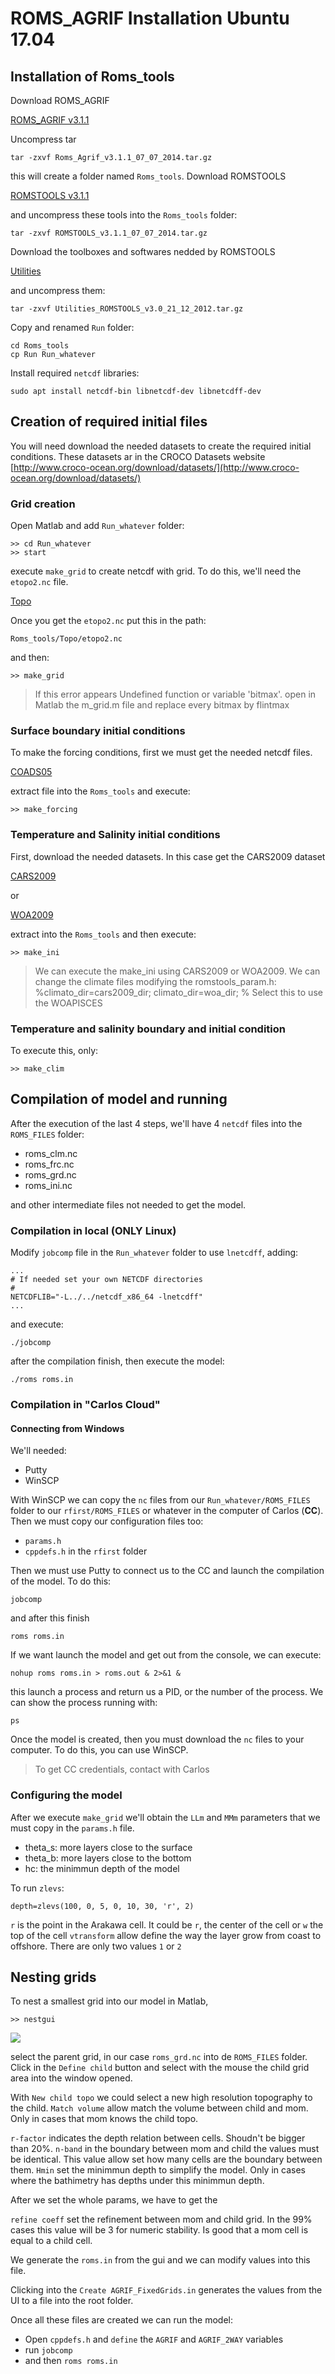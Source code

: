 # ROMS_AGRIF Installation Ubuntu 17.04

## Installation of Roms_tools

Download ROMS_AGRIF

[ROMS_AGRIF v3.1.1](ftp://ftp.legos.obs-mip.fr/pub/romsagrif/DATA_ROMS/CODE/Roms_Agrif_v3.1.1_07_07_2014.tar.gz)

Uncompress tar

    tar -zxvf Roms_Agrif_v3.1.1_07_07_2014.tar.gz

this will create a folder named `Roms_tools`. Download ROMSTOOLS

[ROMSTOOLS v3.1.1](ftp://ftp.legos.obs-mip.fr/pub/romsagrif/DATA_ROMS/TOOLS/ROMSTOOLS_v3.1.1_07_07_2014.tar.gz)

and uncompress these tools into the `Roms_tools` folder:

    tar -zxvf ROMSTOOLS_v3.1.1_07_07_2014.tar.gz

Download the toolboxes and softwares nedded by ROMSTOOLS

[Utilities](ftp://ftp.legos.obs-mip.fr/pub/romsagrif/DATA_ROMS/UTILITIES/Utilities_ROMSTOOLS_v3.0_21_12_2012.tar.gz)

and uncompress them:

    tar -zxvf Utilities_ROMSTOOLS_v3.0_21_12_2012.tar.gz

Copy and renamed `Run` folder:

    cd Roms_tools
    cp Run Run_whatever

Install required `netcdf` libraries:

    sudo apt install netcdf-bin libnetcdf-dev libnetcdff-dev

## Creation of required initial files

You will need download the needed datasets to create the required initial conditions.
These datasets ar in the CROCO Datasets website
[http://www.croco-ocean.org/download/datasets/](http://www.croco-ocean.org/download/datasets/)

### Grid creation

Open Matlab and add `Run_whatever` folder:

```
>> cd Run_whatever
>> start
```

execute `make_grid` to create netcdf with grid. To do this, we'll need the `etopo2.nc` file.

[Topo](ftp://ftp.legos.obs-mip.fr/pub/romsagrif/DATA_ROMS/Topo_26_05_2004.tar.gz)

Once you get the `etopo2.nc` put this in the path:

    Roms_tools/Topo/etopo2.nc

and then:

```
>> make_grid
```

> If this error appears
> Undefined function or variable 'bitmax'.
> open in Matlab the m_grid.m file and replace every bitmax by flintmax

### Surface boundary initial conditions
To make the forcing conditions, first we must get the needed netcdf files.

[COADS05](ftp://ftp.legos.obs-mip.fr/pub/romsagrif/DATA_ROMS/COADS05_2006_10_25.tar.gz)

extract file into the `Roms_tools` and execute:

```
>> make_forcing
```

###  Temperature and Salinity initial conditions
First, download the needed datasets. In this case get the CARS2009 dataset

[CARS2009](ftp://ftp.legos.obs-mip.fr/pub/romsagrif/DATA_ROMS/CARS2009_02_10_2013.tar.gz)

or

[WOA2009](ftp://ftp.legos.obs-mip.fr/pub/romsagrif/DATA_ROMS/WOA2009_24_06_2011.tar.gz)

extract into the `Roms_tools` and then execute:

```
>> make_ini
```

> We can execute the make_ini using CARS2009 or WOA2009. We can change the climate files
> modifying the romstools_param.h:
>         %climato_dir=cars2009_dir;
>         climato_dir=woa_dir;  % Select this to use the WOAPISCES

### Temperature and salinity boundary and initial condition
To execute this, only:

```
>> make_clim
```

## Compilation of model and running
After the execution of the last 4 steps, we'll have 4 `netcdf` files into the `ROMS_FILES` folder:

* roms_clm.nc
* roms_frc.nc
* roms_grd.nc
* roms_ini.nc

and other intermediate files not needed to get the model.

### Compilation in local (ONLY Linux)

Modify `jobcomp` file in the `Run_whatever` folder to use `lnetcdff`, adding:

    ...
    # If needed set your own NETCDF directories
    #
    NETCDFLIB="-L../../netcdf_x86_64 -lnetcdff"
    ...

and execute:

    ./jobcomp

after the compilation finish, then execute the model:

    ./roms roms.in

### Compilation in "Carlos Cloud"

#### Connecting from Windows

We'll needed:

* Putty
* WinSCP

With WinSCP we can copy the `nc` files from our `Run_whatever/ROMS_FILES` folder to our `rfirst/ROMS_FILES`
or whatever in the computer of Carlos (**CC**). Then we must copy our configuration files too:
* `params.h`
* `cppdefs.h`
in the `rfirst` folder

Then we must use Putty to connect us
to the CC and launch the compilation of the model. To do this:

    jobcomp

and after this finish

    roms roms.in

If we want launch the model and get out from the console, we can execute:

    nohup roms roms.in > roms.out & 2>&1 &

this launch a process and return us a PID, or the number of the process. We can show
the process running with:

    ps

Once the model is created, then you must download the `nc` files to your computer. To do this, you can use
WinSCP.

> To get CC credentials, contact with Carlos

### Configuring the model
After we execute `make_grid` we'll obtain the `LLm` and `MMm` parameters that we must copy
in the `params.h` file.

* theta_s: more layers close to the surface
* theta_b: more layers close to the bottom
* hc: the minimmun depth of the model

To run `zlevs`:

    depth=zlevs(100, 0, 5, 0, 10, 30, 'r', 2)

`r` is the point in the Arakawa cell. It could be `r`, the center of the cell or `w` the top of the cell
`vtransform` allow define the way the layer grow from coast to offshore. There are only two values `1` or `2`

## Nesting grids
To nest a smallest grid into our model in Matlab,

    >> nestgui

![](images/child_area.png)

select the parent grid, in our case `roms_grd.nc` into de `ROMS_FILES` folder. Click in the
`Define child` button and select with the mouse the child grid area into the window opened.

With `New child topo` we could select a new high resolution topography to the child.
`Match volume` allow match the volume between child and mom. Only in cases that mom knows
the child topo.

`r-factor` indicates the depth relation between cells. Shoudn't be bigger than 20%.
`n-band` in the boundary between mom and child the values must be identical. This value
allow set how many cells are the boundary between them.
`Hmin` set the minimmun depth to simplify the model. Only in cases where the bathimetry has
depths under this minimmun depth.

After we set the whole params, we have to get the

`refine coeff` set the refinement between mom and child grid. In the 99% cases this value
will be 3 for numeric stability. Is good that a mom cell is equal to a child cell.

We generate the `roms.in` from the gui and we can modify values into this file.

Clicking into the `Create AGRIF_FixedGrids.in` generates the values from the UI to a file
into the root folder.

Once all these files are created we can run the model:

* Open `cppdefs.h` and `define` the `AGRIF` and `AGRIF_2WAY` variables
* run `jobcomp`
* and then `roms roms.in`
